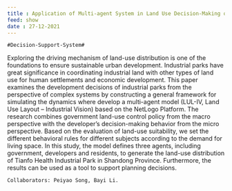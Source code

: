 ```yaml
---
title : Application of Multi-agent System in Land Use Decision-Making of Industrial Park
feed: show
date : 27-12-2021
---
```


`#Decision-Support-System#`

Exploring the driving mechanism of land-use distribution is one of the foundations to ensure sustainable urban development. Industrial parks have great significance in coordinating industrial land with other types of land use for human settlements and economic development. This paper examines the development decisions of industrial parks from the perspective of complex systems by constructing a general framework for simulating the dynamics where develop a multi-agent model (LUL-IV, Land Use Layout – Industrial Vision) based on the NetLogo Platform. The research combines government land-use control policy from the macro perspective with the developer’s decision-making behavior from the micro perspective. Based on the evaluation of land-use suitability, we set the different behavioral rules for different subjects according to the demand for living space. In this study, the model defines three agents, including government, developers and residents, to generate the land-use distribution of Tianfo Health Industrial Park in Shandong Province. Furthermore, the results can be used as a tool to support planning decisions.



`Collaborators: Peiyao Song, Bayi Li.`
